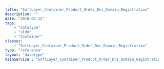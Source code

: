 ```yaml
---
title: "SoftLayer_Container_Product_Order_Dns_Domain_Registration"
description: ""
date: "2018-02-12"
tags:
    - "datatype"
    - "sldn"
    - "Container"
classes:
    - "SoftLayer_Container_Product_Order_Dns_Domain_Registration"
type: "reference"
layout: "datatype"
mainService : "SoftLayer_Container_Product_Order_Dns_Domain_Registration"
---
```

